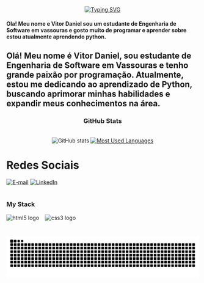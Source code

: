 <!--letras sendo escritas-->
<div align="center">
    <a href="https://git.io/typing-svg">
        <img src="https://readme-typing-svg.demolab.com?font=Fira+Code&weight=500&size=22&pause=1000&color=ADEAEA&center=true&vCenter=true&random=false&width=524&lines=%E2%8A%B9+Welcome+to+my+profile!+^_^+%E2%8A%B9+"
            alt="Typing SVG">
    </a>
</div>


<div style="text-alight: center;" alight="center;">
    <h4>Ola! Meu nome e Vitor Daniel sou um estudante de Engenharia de Software em vassouras e gosto muito de programar
        e aprender sobre estou atualmente aprendendo python.
    </h4>
</div>


<div style="text-alight: center;" alight="center;">
    <h2>Olá! Meu nome é Vitor Daniel, sou estudante de Engenharia de Software em Vassouras e tenho grande paixão por programação. Atualmente, estou me dedicando ao aprendizado de Python, buscando aprimorar minhas habilidades e expandir meus conhecimentos na área.
    </h2>
</div>

<!--tela de gerenciamento-->
<div style="text-align: center;" align="center">
    <h3> GitHub Stats </h3>
    <br>
    <img src="https://github-readme-stats-git-masterrstaa-rickstaa.vercel.app/api?username=BaraoVitor&hide_title=true&show_icons=true&include_all_commits=false&count_private=true&line_height=25&hide=issues&bg_color=000&title_color=4169e1&text_color=FFF&border_radius=3&border_color=4169e1&icon_color=4169e1&theme=jolly"
        alt="GitHub stats">

 <a href="https://github.com/BaraoVitor/github-readme-stats">
  <img src="https://github-readme-stats-git-masterrstaa-rickstaa.vercel.app/api/top-langs/?username=BaraoVitor&line_height=10&card_width=290&layout=compact&hide_title=false&count_private=true&langs_count=4&show_icons=true&title_color=4169e1&hide=html,scss,less&bg_color=000&text_color=4169e1&border_radius=3&border_color=4169e1&count_private=true"
  alt="Most Used Languages">
</a>
</div>

#
<!--Gifs de redes sociais-->
# Redes Sociais
[![E-mail](https://img.shields.io/badge/-Email-000?style=for-the-badge&logo=microsoft-outlook&logoColor=4169e1&color:FFF)]()
[![LinkedIn](https://img.shields.io/badge/-LinkedIn-000?style=for-the-badge&logo=linkedin&logoColor=4169e1&color:FFF)](https://linkedin.com/in/vitor-daniel-a2627326a)

#
<!--Minhas linguagens-->
<h3 align="left">My Stack</h3>

<div align="left">
    <img src="https://cdn.jsdelivr.net/gh/devicons/devicon/icons/html5/html5-original.svg" height="25"
        alt="html5 logo" />
    <img width="8" />
    <img src="https://cdn.jsdelivr.net/gh/devicons/devicon/icons/css3/css3-original.svg" height="25" alt="css3 logo" />
    <img width="8" />
</div>

#
<!--Cobrinha-->
<picture align="center">
    <source media="(prefers-color-scheme: dark)"
        srcset="https://raw.githubusercontent.com/BaraoVitor/BaraoVitor/output/github-contribution-grid-snake-dark.svg">
    <source media="(prefers-color-scheme: light)"
        srcset="https://raw.githubusercontent.com/BaraoVitor/BaraoVitor/output/github-contribution-grid-snake-dark.svg">
    <img align="center" alt="github contribution grid snake animation"
        src="https://raw.githubusercontent.com/BaraoVitor/BaraoVitor/output/github-contribution-grid-snake.svg">
</picture>  
